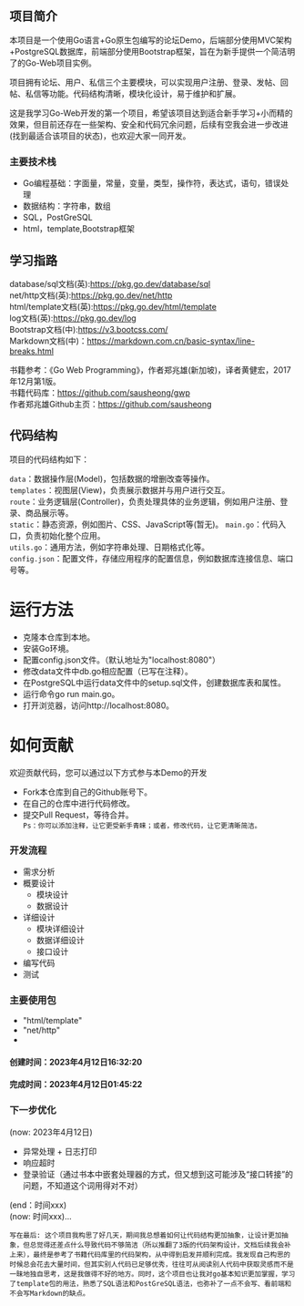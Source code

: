 ## 项目简介  
本项目是一个使用Go语言+Go原生包编写的论坛Demo，后端部分使用MVC架构+PostgreSQL数据库，前端部分使用Bootstrap框架，旨在为新手提供一个简洁明了的Go-Web项目实例。

项目拥有论坛、用户、私信三个主要模块，可以实现用户注册、登录、发帖、回帖、私信等功能。代码结构清晰，模块化设计，易于维护和扩展。  

这是我学习Go-Web开发的第一个项目，希望该项目达到适合新手学习+小而精的效果，但目前还存在一些架构、安全和代码冗余问题，后续有空我会进一步改进(找到最适合该项目的状态)，也欢迎大家一同开发。  


### 主要技术栈
- Go编程基础：字面量，常量，变量，类型，操作符，表达式，语句，错误处理
- 数据结构：字符串，数组
- SQL，PostGreSQL
- html，template,Bootstrap框架

## 学习指路
database/sql文档(英):https://pkg.go.dev/database/sql  
net/http文档(英):https://pkg.go.dev/net/http  
html/template文档(英):https://pkg.go.dev/html/template  
log文档(英):https://pkg.go.dev/log  
Bootstrap文档(中):https://v3.bootcss.com/  
Markdown文档(中)：https://markdown.com.cn/basic-syntax/line-breaks.html

书籍参考：《Go Web Programming》，作者郑兆雄(新加坡)，译者黄健宏，2017年12月第1版。  
书籍代码库：https://github.com/sausheong/gwp  
作者郑兆雄Github主页：https://github.com/sausheong  

## 代码结构  
项目的代码结构如下：

`data`：数据操作层(Model)，包括数据的增删改查等操作。  
`templates`：视图层(View)，负责展示数据并与用户进行交互。  
`route`：业务逻辑层(Controller)，负责处理具体的业务逻辑，例如用户注册、登录、商品展示等。  
`static`：静态资源，例如图片、CSS、JavaScript等(暂无)。
`main.go`：代码入口，负责初始化整个应用。  
`utils.go`：通用方法，例如字符串处理、日期格式化等。  
`config.json`：配置文件，存储应用程序的配置信息，例如数据库连接信息、端口号等。 

# 运行方法  
- 克隆本仓库到本地。    
- 安装Go环境。    
- 配置config.json文件。（默认地址为"localhost:8080"）
- 修改data文件中db.go相应配置（已写在注释）。
- 在PostgreSQL中运行data文件中的setup.sql文件，创建数据库表和属性。
- 运行命令go run main.go。  
- 打开浏览器，访问http://localhost:8080。

# 如何贡献
欢迎贡献代码，您可以通过以下方式参与本Demo的开发  
- Fork本仓库到自己的Github账号下。  
- 在自己的仓库中进行代码修改。  
- 提交Pull Request，等待合并。    
`Ps：你可以添加注释，让它更受新手青睐；或者，修改代码，让它更清晰简洁。`

### 开发流程
- 需求分析
- 概要设计
  - 模块设计
  - 数据设计
- 详细设计
  - 模块详细设计
  - 数据详细设计
  - 接口设计
- 编写代码
- 测试

### 主要使用包
- "html/template"
- "net/http"  
- 
#### 创建时间：2023年4月12日16:32:20
#### 完成时间：2023年4月12日01:45:22

### 下一步优化 
(now: 2023年4月12日)
- 异常处理 + 日志打印
- 响应超时
- 登录验证（通过书本中嵌套处理器的方式，但又想到这可能涉及“接口转接”的问题，不知道这个词用得对不对）  

(end：时间xxx)  
(now: 时间xxx)...  



`写在最后: 这个项目我构思了好几天，期间我总想着如何让代码结构更加抽象，让设计更加抽象，但总觉得还差点什么导致代码不够简洁（所以推翻了3版的代码架构设计，文档后续我会补上来），最终是参考了书籍代码库里的代码架构，从中得到启发并顺利完成。我发现自己构思的时候总会花去大量时间，但其实别人代码已足够优秀，往往可从阅读别人代码中获取灵感而不是一昧地独自思考，这是我做得不好的地方。同时，这个项目也让我对go基本知识更加掌握，学习了template包的用法，熟悉了SQL语法和PostGreSQL语法，也弥补了一点不会写、看前端和不会写Markdown的缺点。`